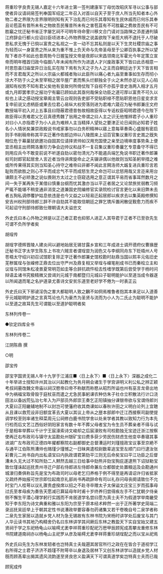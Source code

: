 <!-- { "loadSidebar": true } -->
蒋重珍字良贵无锡人嘉定十六年进士第一签判建康军丁母忧改昭庆军寻以公事与部使者异议请祠易签判奉国军绍定二年召入对首以自天子至于庶人所当先知者本心外物二者之界限为言界限明则知有天下治乱而已何乐其尊知有生民休戚而已何乐其奉且论苞苴有昔所未有之物故吾民罹昔所未有之害苞苴有不可胜竆之费故吾民有不可胜竆之忧迁秘书省正字屡乞祠不可明年待命霅川移文合门请对当路惮之添差通判镇江府辞会行都火应诏曰臣顷进本心外物界限之说盖欲陛下亲揽大柄不退托于人尽破恩私求无愧于已倘以富贵之私视之一言一动不忘其私则是以天下生灵社稷宗庙之事为轻而以一身富贵之所从来为重不惟上负天命与先帝圣母至于公卿百执事之所以望陛下者亦不如此也昔周勃今日握玺授文帝是夜即以宋昌领南北军霍光今年定策立宣帝而明年稽首归政今临御八年未闻有所作为进退人才兴废政事天下皆曰此丞相意一时恩怨虽归庙堂异日治乱实在陛下焉有为天之子为人之主而自朝廷达于天下皆言相而不言君哉天之所以火宗庙火都城者殆以此臣所以痛心者九庙至重事如生存而彻小涂大不防于火之未至宰相之居华屋广袤而焦头烂额独全于火之未然亦足以见人心陷溺知有权势不知有君父矣他有变故何所倚仗陛下自视不亦孤乎昔史浩两入相才五月或九月即罢孝宗之报功宁有竆已顾如此其亟何哉保全功臣之道可厚以富贵不可久以权也上读之感动授宝章阁主管云台观则告吏部不受贴职禄不愿贴职恩他日星变求言复申前说又虑柄臣或果去位君心易纵大权旁落则进为君难六箴召为秘书郎兼庄文府教授端平初入对上五事且曰隠蔽君德昔咎故相故臣得以专诋权臣昭明君德今在陛下故臣得以责难君父乞召真德秀魏了翁用之帝谓之曰人主之识无他惟辨君子小人重珍对曰小人亦指君子为小人此为难辨人主当精择人望处之要津正论日闻则必知君子姓名小人情状矣兼崇政殿说书戒家事勿以白务积精神以寤上意每草奏斋心盛服有密启则手书削稿帝称其平实迁著作佐郎边帅以八陵图来上诏百官集议重珍言史嵩之旣失相位危于幕巢犹欲邀功自固其位请择贤帅如汉用充国使之亲至边境审度事势条上便宜丞相主出师闗洛重珍力争会边帅议和战不一复召集议重珍奏曩乞专意备守不得已则用应兵今不敢变前说不听遂自劾以密勿清光乃不能遏兵端乞免说书职迁著作郎兼权司封郎官起居舍人言近者当侍讲席旋命止之夫辍讲偶以他故则当知圣躬举措之难或所传果得其实则当知圣心持守之难帝曰非卿不闻此言闗洛师大衂复进兵重珍言若耻败而欲胜之则心不平而成忿气不平而成怒生灵之命岂可以忿怒用哉又言迩来用台谏颇主不必矫激之说似畏刚方太过之士窃窥选用之意正谓其平易而省事耳然数月之间一失于某再失于某借曰慎重台纲而忧其激亦当以平正者居之又论禁旅贫弱教习频严辄不能堪不稍变通非消变之道兼国史院编修官实录院检讨官言更化以来旧弊未去者五狥私调停覆护姑息依违是也今又益之以轻易迁起居郎以疾求去以集英殿修撰知安吉州权刑部侍郎三辞不许自劾其不能取信朝廷之罪乞镌斥置闲散促觐愈力而疾不可起诏守刑部侍郎致仕赠朝请大夫谥忠文

外史氏曰本心外物之辨是以正己者正君也抑邪人进正人其导君于正者不已至欤先生可谓不负所学者矣

胡珵传

胡珵字德辉晋陵人建炎间以避地始居无锡甘露乡宣和三年成进士调开德府仪曹掾歴迁秘书正字太学生陈东上书攻六贼言者谓珵尝为润色又与李纲同舟东下贬梧州人号苍梧太守绍兴初召试馆职复除正字迁著作郎兼史馆校勘时赵鼎当国以熙丰元佑旧史芜秽属珵与张嵲修正鼎去位出守严州及鼎复相又举珵与嵲笔削成书已而秦桧立主和议珵与同馆朱松凌景夏常明范如圭等合辞抗疏忤桧去性嗜学既第后尝受学于杨时问辩语孟诸书究极精微又尝谒刘元城于南都暨归元城曰子聪明能护以至道当成令器遂以所闻退而笔之名护道录尤善诗文安贫乐道至老好学不倦为一时表正云

外史氏曰天下邪诐淫伪之害大都聪明人致之飜不如侗焉椎鲁者抱其本来足以入道善乎元城聪明护道之言真笃论也凡为豪杰为圣贤与流而为小人为二氏止为聪明不能护以至道之故耳先生可谓能以至道护聪明者矣

东林列传卷一

●钦定四库全书

东林列传卷二

江阴陈鼎 撰

○明

邵宝传

邵宝字国贤无锡人年十九学于江浦庄■〈日上永下〉■〈日上永下〉深器之成化二十年举进士授知许州其治以兴起教化为务月朔会诸生于学宫讲明义利公私之辨正颖考叔祠墓改魏文帝庙以祠汉愍帝曰帝不称献而称愍从昭烈所谥也州有巫言龙骨出地中为祸福宝取骨毁于庭杖巫而遣之尤急民事躬课农种仿朱子社仓立积散法行计口浇田法以备凶荒弘治七年入为戸部员外郎崇王奏乞正阳镇抽分课银帝欲与宝谓侍郎刘大夏曰正阳畿辅地制不以封岂可使藩府收其商课如以春秋许田之义明白论列上宜聴从且课以救荒设非旧额宜革去大夏以其议上帝从之歴本部郎中迁江西接察司副使提调学校至则率诸生释菜周元公祠修白鹿书院学舍以处来学者其教以致知力行为本先行检而后文艺江西俗好阴阳家言有数十年不葬父母者宝为令生员不葬亲者不得与试于是相率举葬以千计宁王宸濠索诗文峻却之后宸濠败有司校勘独无宝迹迁浙江按察使再迁右布政司与镇守太监勘处州银矿宝曰费多获少劳民伤财虑生他变卒奏寝其事进湖广左布政司正德四年擢都察院右副都御史总督漕运时刘瑾擅政宝议事至京絶不与通平江伯陈熊漕帅也赂瑾少瑾憾之一日昧爽遣校尉数辈追宝至左顺门曰行逮汝张彩曹元二尚书自内出私语宝曰内执政谓君第劾平江则无后命矣宝曰平江功臣之后督漕未久无大过不知所劾二人黙然去越三日给事中劾熊并劾宝狥庇遂逮熊下诏狱勒宝致仕瑾诛起巡抚贵州寻迁户部右侍郎进左侍郎命兼左佥都御史处置粮运及会勘通州城濠归奏俱称旨先是宝为布政司时以母老乞归养格于例不得至是再请诏许归省抵家又疏终养始报可世宗即位起南京礼部尚书再疏辞命有司以礼存问母丧阕请致仕不允时宝门人桂萼以议礼骤贵虚揆席以招之不赴寻卒赠太子太保谥文庄宝三岁而孤事母过氏至孝母疾为奏告天愿减已算延母年时甫十岁终养归尝得疾左手不仁犹朝夕侍亲侧不懈生平潜心理学躬行实践而不肯居道学名尝曰愿为真士夫不为假道学举南畿受知于李东阳为诗文典重和雅以东阳为宗至于原本经术粹然一出于正所著学史简端二录巡抚吴廷举上于朝其定性书说漕政举要容春勿药诸集又若干卷晚自号二泉学者称二泉先生家居以造就乡党人材为急无锡故有东林书院为宋杨时讲学处后废宝与其门人华云读书其地乃构精舍仍名曰东林讲学其间厥后东林之教盈天下实自宝始又建五贤祠于学之东祀杨龟山以喻樗尤袤李祥蒋重珍配祀万厯甲辰顾宪成髙攀龙重修东林书院建道南祠亦以杨龟山主祀罗从彦及喻樗尤袤李祥蒋重珍胡珵配之而以宝从祀焉

外史氏曰先生为东林发轫者也岂特真士夫哉遡其居官所行之政在在皆合于道视学江右所得之士君子济济不趋瑾不附萼卒以身退及居林下又创东林讲学以造就乡党人材旣而顾髙辈出揭其遗风流韵遂至贤良忠义盈满天下可谓真道学矣岂特真士夫而已哉

顾宪成传

